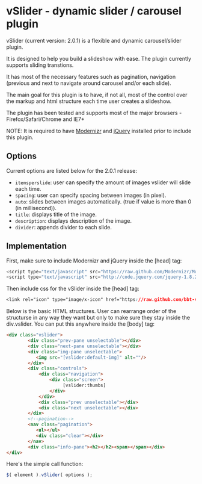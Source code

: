# vSlider - dynamic slider / carousel plugin

vSlider (current version: 2.0.1) is a flexible and dynamic carousel/slider plugin. 

It is designed to help you build a slideshow with ease. The plugin currently supports sliding transtions. 

It has most of the necessary features such as pagination, navigation (previous and next to navigate around carousel and/or each slide). 

The main goal for this plugin is to have, if not all, most of the control over the markup and html structure each time user creates a slideshow. 

The plugin has been tested and supports most of the major browsers - Firefox/Safari/Chrome and IE7+ 
 
NOTE: It is required to have [Modernizr](2.0.6+) and [jQuery](1.7+) installed prior to include this plugin. 

[jQuery]: http://www.jquery.com 
[Modernizr]: http://www.modernizr.com 

## Options 

Current options are listed below for the 2.0.1 release: 

* `itemsperslide`: user can specify the amount of images vslider will slide each time.
* `spacing`: user can specify spacing between images (in pixel). 
* `auto`: slides between images automatically. (true if value is more than 0 (in millisecond)). 
* `title`: displays title of the image. 
* `description`: displays description of the image. 
* `divider`: appends divider to each slide. 

## Implementation 

First, make sure to include Modernizr and jQuery inside the [head] tag:

```js
<script type="text/javascript" src="https://raw.github.com/Modernizr/Modernizr/master/modernizr.js"></script>
<script type="text/javascript" src="http://code.jquery.com/jquery-1.8.2.min.js"></script>
```

Then include css for the vSlider inside the [head] tag:

```css
<link rel="icon" type="image/x-icon" href="https://raw.github.com/bbt-vinz/vSlider/master/vslider-2.0.1.css" />
```

Below is the basic HTML structures. User can rearrange order of the structurse in any way they want but only to make sure they stay inside the div.vslider. You can put this anywhere inside the [body] tag:

```html
<div class="vslider">
        <div class="prev-pane unselectable"></div> 
        <div class="next-pane unselectable"></div>
        <div class="img-pane unselectable">
           <img src="[vslider:default-img]" alt=""/> 
        </div>
        <div class="controls">
            <div class="navigation">
                <div class="screen">
                     [vslider:thumbs]
                </div>
            </div>
            <div class="prev unselectable"></div>
            <div class="next unselectable"></div>
        </div>
        <!--pagination-->
        <nav class="pagination">
           <ul></ul>
           <div class="clear"></div>
        </nav>
        <div class="info-pane"><h2></h2><span></span></div>
</div>
``` 

Here's the simple call function:

```js 
$( element ).vSlider( options ); 
``` 
